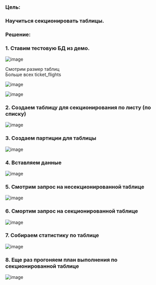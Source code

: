 ### Цель:  

### Научиться секционировать таблицы.  

### Решение:  
### 1. Ставим тестовую БД из демо.  

![image](https://github.com/13-rus/Otus/assets/120638894/d368dd88-f204-4d3f-9000-79164d476c84)  

Смотрим размер таблиц  
Больше всех ticket_flights  

![image](https://github.com/13-rus/Otus/assets/120638894/ae013ecd-e808-4ea0-96c2-08f942bff229)  

 
![image](https://github.com/13-rus/Otus/assets/120638894/c5b16e1a-7e53-4b5a-a284-a734968c6d5b)  


### 2. Создаем таблицу  для секционирования по листу (по списку)  

![image](https://github.com/13-rus/Otus/assets/120638894/cc3b61fe-858a-4e21-b73c-2cf836d6d256)  


### 3.  Создаем партиции  для таблицы  

![image](https://github.com/13-rus/Otus/assets/120638894/252d927d-4438-45c2-bf34-2f4f7b958a25)  

### 4.  Вставляем данные    

![image](https://github.com/13-rus/Otus/assets/120638894/c4d38561-1a21-4d21-8508-becdb5955436)


### 5. Смотрим запрос на несекционированной таблице  

![image](https://github.com/13-rus/Otus/assets/120638894/bf1deb06-9b1d-423b-b226-f4fd739d7868)  

### 6.  Смортим запрос на секционированной таблице  

![image](https://github.com/13-rus/Otus/assets/120638894/b0dd79db-d478-4b6b-bd49-a7efd1f95e36)  

### 7.  Собираем статистику по таблице  

![image](https://github.com/13-rus/Otus/assets/120638894/da1c1886-1732-4bb1-a842-a201549a715f)  


### 8.  Еще раз прогоняем план выполнения по секционированной таблице    

![image](https://github.com/13-rus/Otus/assets/120638894/acac4351-5f98-4d5e-81a9-0c43414de967)








